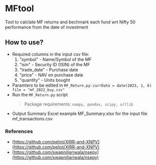 # MFtool

Tool to calclate MF returns and bechmark each fund wrt Nifty 50 performance from the date of investment

## How to use?
* Required columns in the input csv file:
	1. "symbol" - Name/Symbol of the MF
	2. "isin" - Security ID (ISIN) of the MF
	3. "trade_date" - Purchase date
	4. "price" - NAV on purchase date
	5. "quantity" - Units bought
* Paramters to be edited in `MF_Return.py`:
	`currDate = date(2023, 1, 6)
	file = "mf_2022_buy.csv"`
* Run the `MF_Return.py` script
	> Package requirements: `numpy, pandas, scipy, urllib`
* Output Summary Excel example MF_Summary.xlsx for the input file mf_transactions.csv

### References
* [https://github.com/peliot/XIRR-and-XNPV](https://github.com/peliot/XIRR-and-XNPV)
* [https://github.com/swapniljariwala/nsepy](https://github.com/swapniljariwala/nsepy)